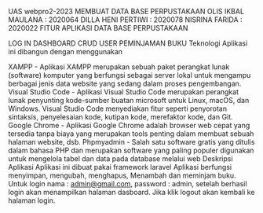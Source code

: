 UAS webpro2-2023 MEMBUAT DATA BASE PERPUSTAKAAN
OLIS IKBAL MAULANA : 2020064
DILLA HENI PERTIWI : 2020078
NISRINA FARIDA : 2020022
FITUR APLIKASI DATA BASE PERPUSTAKAAN

LOG IN
DASHBOARD
CRUD USER
PEMINJAMAN BUKU
Teknologi Aplikasi ini dibangun dengan menggunakan

XAMPP - Aplikasi XAMPP merupakan sebuah paket perangkat lunak (software) komputer yang berfungsi sebagai server lokal untuk mengampu berbagai jenis data website yang sedang dalam proses pengembangan.
Visual Studio Code - Aplikasi Visual Studio Code merupakan perangkat lunak penyunting kode-sumber buatan microsoft untuk Linux, macOS, dan Windows. Visual Studio Code menyediakan fitur seperti penyorotan sintaksis, penyelesaian kode, kutipan kode, merefaktor kode, dan Git.
Google Chrome - Aplikasi Google Chrome adalah browser web cepat yang tersedia tanpa biaya yang merupakan tools penting dalam membuat sebuah halaman website, dsb.
Phpmyadmin - Salah satu software gratis yang ditulis dalam bahasa PHP dan merupakan software yang paling populer digunakan untuk mengelola tabel dan data pada database melalui web
Deskripsi Aplikasi Aplikasi ini dibuat pakai framework laravel Aplikasi berfungsi menyimpan, mengubah, menghapus, Menambah dan meminjam buku. Untuk login nama : admin@gmail.com, password : admin, setelah berhasil login akan menampilkan halaman dasboard. Jika klik logout akan kembali ke halaman login.
